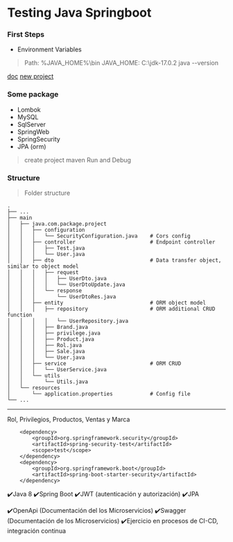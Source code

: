 # Testing Java Springboot

### First Steps

* Environment Variables
> Path: %JAVA_HOME%\bin
> JAVA_HOME: C:\jdk-17.0.2
> java --version

[doc](https://spring.io/guides/gs/maven/) [new project](https://start.spring.io/)

### Some package
* Lombok
* MySQL
* SqlServer
* SpringWeb
* SpringSecurity
* JPA (orm)

> create project maven
> Run and Debug

### Structure

> Folder structure

    .
    ├── ...
    ├── main
    │   ├── java.com.package.project
    │   │   ├── configuration
    │   │   │   └── SecurityConfiguration.java    # Cors config
    │   │   ├── controller                        # Endpoint controller
    │   │   │   ├── Test.java
    │   │   │   └── User.java
    │   │   ├── dto                               # Data transfer object, similar to object model
    │   │   │   ├── request
    │   │   │   │   ├── UserDto.java
    │   │   │   │   └── UserDtoUpdate.java
    │   │   │   └── response
    │   │   │       └── UserDtoRes.java
    │   │   ├── entity                            # ORM object model
    │   │   │   ├── repository                    # ORM additional CRUD function
    │   │   │   │   └── UserRepository.java
    │   │   │   ├── Brand.java
    │   │   │   ├── privilege.java
    │   │   │   ├── Product.java
    │   │   │   ├── Rol.java
    │   │   │   ├── Sale.java
    │   │   │   └── User.java
    │   │   ├── service                           # ORM CRUD        
    │   │   │   └── UserService.java
    │   │   └── utils
    │   │       └── Utils.java
    │   └── resources
    │       └── application.properties            # Config file
    └── ...

<hr>

Rol, Privilegios, Productos, Ventas y Marca

		<dependency>
			<groupId>org.springframework.security</groupId>
			<artifactId>spring-security-test</artifactId>
			<scope>test</scope>
		</dependency>
		<dependency>
			<groupId>org.springframework.boot</groupId>
			<artifactId>spring-boot-starter-security</artifactId>
		</dependency>

✔️Java 8
✔️Spring Boot
✔️JWT (autenticación y autorización)
✔️JPA 

✔️OpenApi (Documentación del los Microservicios)
✔️Swagger (Documentación de los Microservicios)
✔️Ejercicio en procesos de CI-CD, integración continua